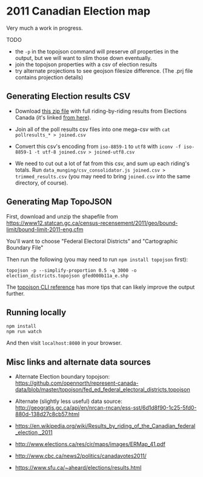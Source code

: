 # 2011 Canadian Election map

Very much a work in progress.

TODO
* the `-p` in the topojson command will preserve *all* properties in the
output, but we will want to slim those down eventually.
* join the topojson properties with a csv of election results
* try alternate projections to see geojson filesize difference. (The .prj file
contains projection details)


## Generating Election results CSV

* Download [this zip
file](http://www.elections.ca/scripts/OVR2011/34/data_donnees/pollresults_resultatsbureau_canada.zip)
with full riding-by-riding results from Elections Canada (it's linked [from
here](http://www.elections.ca/scripts/resval/ovr_41ge.asp?prov=&lang=e)).

* Join all of the poll results csv files into one mega-csv with `cat pollresults_* > joined.csv`
* Convert this csv's encoding from `iso-8859-1` to `utf8` with
  `iconv -f iso-8859-1 -t utf-8 joined.csv > joined-utf8.csv`

* We need to cut out a lot of fat from this csv, and sum up each riding's totals.
  Run `data_munging/csv_consolidator.js joined.csv > trimmed_results.csv` (you may need
  to bring `joined.csv` into the same directory, of course).


## Generating Map TopoJSON

First, download and unzip the shapefile from
https://www12.statcan.gc.ca/census-recensement/2011/geo/bound-limit/bound-limit-2011-eng.cfm

You'll want to choose "Federal Electoral Districts" and "Cartographic Boundary File"

Then run the following (you may need to run `npm install topojson` first):

```
topojson -p --simplify-proportion 0.5 -q 3000 -o election_districts.topojson gfed000b11a_e.shp
```

The [topojson CLI reference](https://github.com/mbostock/topojson/wiki/Command-Line-Reference)
has more tips that can likely improve the output further.


## Running locally

```
npm install
npm run watch
```

And then visit `localhost:8080` in your browser.


## Misc links and alternate data sources

* Alternate Election boundary topojson:
https://github.com/opennorth/represent-canada-data/blob/master/topojson/fed_ed_federal_electoral_districts.topojson

* Alternate (slightly less useful) data source:
http://geogratis.gc.ca/api/en/nrcan-rncan/ess-sst/6d1d8f90-1c25-5fd0-880d-138d27c8cb57.html

* https://en.wikipedia.org/wiki/Results_by_riding_of_the_Canadian_federal_election,_2011
* http://www.elections.ca/res/cir/maps/images/ERMap_41.pdf
* http://www.cbc.ca/news2/politics/canadavotes2011/
* https://www.sfu.ca/~aheard/elections/results.html

